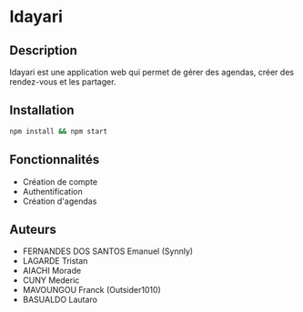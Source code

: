 # Idayari

## Description
Idayari est une application web qui permet de gérer des agendas, créer des rendez-vous et les partager.

## Installation
```bash
npm install && npm start 
```

## Fonctionnalités
- Création de compte
- Authentification
- Création d'agendas

## Auteurs
- FERNANDES DOS SANTOS Emanuel (Synnly)
- LAGARDE Tristan 
- AIACHI Morade
- CUNY Mederic
- MAVOUNGOU Franck (Outsider1010)
- BASUALDO Lautaro
